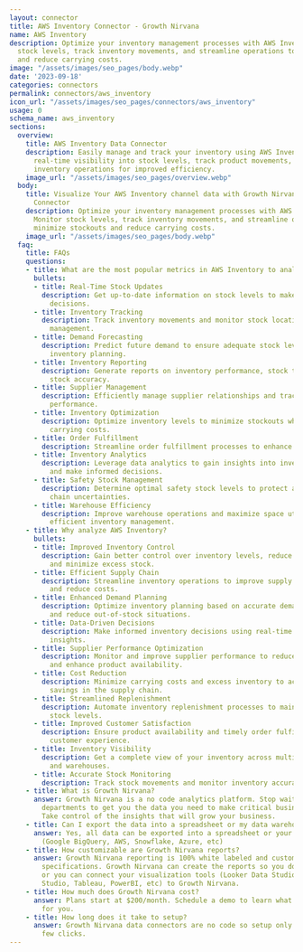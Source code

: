```yaml
---
layout: connector
title: AWS Inventory Connector - Growth Nirvana
name: AWS Inventory
description: Optimize your inventory management processes with AWS Inventory. Monitor
  stock levels, track inventory movements, and streamline operations to minimize stockouts
  and reduce carrying costs.
image: "/assets/images/seo_pages/body.webp"
date: '2023-09-18'
categories: connectors
permalink: connectors/aws_inventory
icon_url: "/assets/images/seo_pages/connectors/aws_inventory"
usage: 0
schema_name: aws_inventory
sections:
  overview:
    title: AWS Inventory Data Connector
    description: Easily manage and track your inventory using AWS Inventory. Gain
      real-time visibility into stock levels, track product movements, and streamline
      inventory operations for improved efficiency.
    image_url: "/assets/images/seo_pages/overview.webp"
  body:
    title: Visualize Your AWS Inventory channel data with Growth Nirvana's AWS Inventory
      Connector
    description: Optimize your inventory management processes with AWS Inventory.
      Monitor stock levels, track inventory movements, and streamline operations to
      minimize stockouts and reduce carrying costs.
    image_url: "/assets/images/seo_pages/body.webp"
  faq:
    title: FAQs
    questions:
    - title: What are the most popular metrics in AWS Inventory to analyze?
      bullets:
      - title: Real-Time Stock Updates
        description: Get up-to-date information on stock levels to make timely inventory
          decisions.
      - title: Inventory Tracking
        description: Track inventory movements and monitor stock locations for efficient
          management.
      - title: Demand Forecasting
        description: Predict future demand to ensure adequate stock levels and optimize
          inventory planning.
      - title: Inventory Reporting
        description: Generate reports on inventory performance, stock turnover, and
          stock accuracy.
      - title: Supplier Management
        description: Efficiently manage supplier relationships and track supplier
          performance.
      - title: Inventory Optimization
        description: Optimize inventory levels to minimize stockouts while reducing
          carrying costs.
      - title: Order Fulfillment
        description: Streamline order fulfillment processes to enhance customer satisfaction.
      - title: Inventory Analytics
        description: Leverage data analytics to gain insights into inventory trends
          and make informed decisions.
      - title: Safety Stock Management
        description: Determine optimal safety stock levels to protect against supply
          chain uncertainties.
      - title: Warehouse Efficiency
        description: Improve warehouse operations and maximize space utilization for
          efficient inventory management.
    - title: Why analyze AWS Inventory?
      bullets:
      - title: Improved Inventory Control
        description: Gain better control over inventory levels, reduce stockouts,
          and minimize excess stock.
      - title: Efficient Supply Chain
        description: Streamline inventory operations to improve supply chain efficiency
          and reduce costs.
      - title: Enhanced Demand Planning
        description: Optimize inventory planning based on accurate demand forecasts
          and reduce out-of-stock situations.
      - title: Data-Driven Decisions
        description: Make informed inventory decisions using real-time data and analytics
          insights.
      - title: Supplier Performance Optimization
        description: Monitor and improve supplier performance to reduce lead times
          and enhance product availability.
      - title: Cost Reduction
        description: Minimize carrying costs and excess inventory to achieve cost
          savings in the supply chain.
      - title: Streamlined Replenishment
        description: Automate inventory replenishment processes to maintain optimal
          stock levels.
      - title: Improved Customer Satisfaction
        description: Ensure product availability and timely order fulfillment to enhance
          customer experience.
      - title: Inventory Visibility
        description: Get a complete view of your inventory across multiple locations
          and warehouses.
      - title: Accurate Stock Monitoring
        description: Track stock movements and monitor inventory accuracy in real-time.
    - title: What is Growth Nirvana?
      answer: Growth Nirvana is a no code analytics platform. Stop waiting for other
        departments to get you the data you need to make critical business decisions.
        Take control of the insights that will grow your business.
    - title: Can I export the data into a spreadsheet or my data warehouse?
      answer: Yes, all data can be exported into a spreadsheet or your data warehouse
        (Google BigQuery, AWS, Snowflake, Azure, etc)
    - title: How customizable are Growth Nirvana reports?
      answer: Growth Nirvana reporting is 100% white labeled and customized to your
        specifications. Growth Nirvana can create the reports so you don’t have to
        or you can connect your visualization tools (Looker Data Studio/Google Data
        Studio, Tableau, PowerBI, etc) to Growth Nirvana.
    - title: How much does Growth Nirvana cost?
      answer: Plans start at $200/month. Schedule a demo to learn what plan is best
        for you.
    - title: How long does it take to setup?
      answer: Growth Nirvana data connectors are no code so setup only requires a
        few clicks.
---
```

